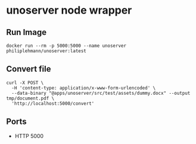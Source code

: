 # unoserver node wrapper

## Run Image
```
docker run --rm -p 5000:5000 --name unoserver philiplehmann/unoserver:latest
```

## Convert file
```
curl -X POST \
  -H 'content-type: application/x-www-form-urlencoded' \
  --data-binary "@apps/unoserver/src/test/assets/dummy.docx" --output tmp/document.pdf \
  'http://localhost:5000/convert'
```

## Ports
 - HTTP 5000
